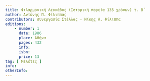 ```yaml
---
title: Φιλαρμονική Λευκάδος (Ιστορική πορεία 135 χρόνων) τ. Β΄
author: Αντώνης Π. Φίλιππας
contributors: συνεργασία Στέλλας - Νίκης Α. Φίλιππα
editions: 
    - number: 1
      date: 1986
      place: Αθήνα
      pages: 432
      info: 
      isbn: 
      price: 13
tag: [ Μελέτες ]
info: 
otherInfo:
---
```

